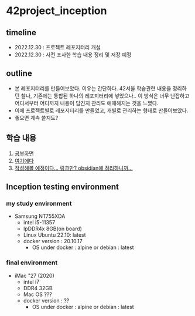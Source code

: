 # 42project_inception

## timeline

- 2022.12.30 : 프로젝트 레포지터리 개설
- 2022.12.30 : 사전 조사한 학습 내용 정리 및 저장 예정

## outline

- 본 레포지터리를 만들어보았다. 이유는 간단하다. 42서울 학습관련 내용을 정리하던 찰나, 기존에는 통합된 하나의 레포지터리에 넣었으나.. 이 방식은 너무 난잡하고 어디서부터 어디까지 내용이 담긴지 관리도 애매해지는 것을 느꼈다.
- 이에 프로젝트별로 레포지터리를 만들었고, 개별로 관리하는 형태로 만들어보았다.
- 좋으면 계속 쓸지도?

## 학습 내용

1. [공부하면]()
2. [여기에다]()
3. [작성해볼 예정이다... 링크만? obsidian에 정리하니까...]()

## Inception testing environment

### my study environment

- Samsung NT755XDA
  - intel i5-11357
  - lpDDR4x 8GB(on board)
  - Linux Ubuntu 22.10: latest
  - docker version : 20.10.17
    - OS under docker : alpine or debian : latest

### final environment

- iMac "27 (2020)
  - intel i7
  - DDR4 32GB
  - Mac OS ???
  - docker version : ??
    - OS under docker : alpine or debian : latest

